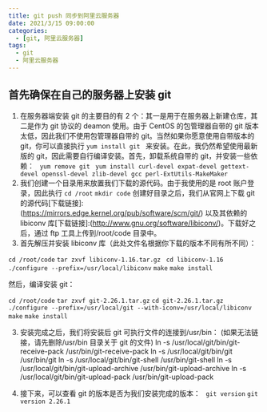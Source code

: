 ```yaml
---
title: git push 同步到阿里云服务器
date: 2021/3/15 09:00:00
categories:
  - [git, 阿里云服务器]
tags:
  - git
  - 阿里云服务器
---
```


## 首先确保在自己的服务器上安装 git

1. 在服务器端安装 git 的主要目的有 2 个：其一是用于在服务器上新建仓库，其二是作为 git 协议的 deamon 使用。由于 CentOS 的包管理器自带的 git 版本太低，因此我们不使用包管理器自带的 git。当然如果你愿意使用自带版本的 git，你可以直接执行 `yum install git ` 来安装。在此，我仍然希望使用最新版的 git，因此需要自行编译安装。首先，卸载系统自带的 git，并安装一些依赖：
   ` yum remove git`
   ` yum install curl-devel expat-devel gettext-devel openssl-devel zlib-devel gcc perl-ExtUtils-MakeMaker`
2. 我们创建一个目录用来放置我们下载的源代码。由于我使用的是 root 账户登录，因此执行
   `cd /root`
   `mkdir code`
   创建好目录之后，我们从官网上下载 git 的源代码[下载链接]:(https://mirrors.edge.kernel.org/pub/software/scm/git/) 以及其依赖的 libiconv 库[下载链接]:(http://www.gnu.org/software/libiconv/)。下载好之后，通过 ftp 工具上传到/root/code 目录中。
3. 首先解压并安装 libiconv 库（此处文件名根据你下载的版本不同有所不同）：

`cd /root/code`
`tar zxvf libiconv-1.16.tar.gz`
` cd libiconv-1.16`
`./configure --prefix=/usr/local/libiconv`
`make`
`make install`

然后，编译安装 git：

`cd /root/code`
`tar zxvf git-2.26.1.tar.gz`
`cd git-2.26.1.tar.gz`
`./configure --prefix=/usr/local/git --with-iconv=/usr/local/libiconv`
`make`
`make install`

3. 安装完成之后，我们将安装后 git 可执行文件的连接到/usr/bin： (如果无法链接，请先删除/usr/bin 目录关于 git 的文件)
   ln -s /usr/local/git/bin/git-receive-pack /usr/bin/git-receive-pack
   ln -s /usr/local/git/bin/git /usr/bin/git
   ln -s /usr/local/git/bin/git-shell /usr/bin/git-shell
   ln -s /usr/local/git/bin/git-upload-archive /usr/bin/git-upload-archive
   ln -s /usr/local/git/bin/git-upload-pack /usr/bin/git-upload-pack

4. 接下来，可以查看 git 的版本是否为我们安装完成的版本：
   ` git version`
   `git version 2.26.1`
